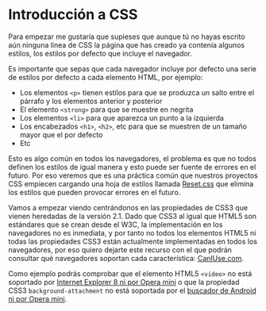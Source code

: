 # Introducción a CSS

Para empezar me gustaría que supieses que aunque tú no hayas escrito aún ninguna línea de CSS la página que has creado ya contenía algunos estilos, los estilos por defecto que incluye el navegador.

Es importante que sepas que cada navegador incluye por defecto una serie de estilos por defecto a cada elemento HTML, por ejemplo:
* Los elementos ```<p>``` tienen estilos para que se produzca un salto entre el párrafo y los elementos anterior y posterior
* El elemento ```<strong>``` para que se muestre en negrita
* Los elementos ```<li>``` para que aparezca un punto a la izquierda
* Los encabezados ```<h1>```, ```<h2>```, etc para que se muestren de un tamaño mayor que el por defecto
* Etc

Esto es algo común en todos los navegadores, el problema es que no todos definen los estilos de igual manera y esto puede ser fuente de errores en el futuro. Por eso veremos que es una práctica común que nuestros proyectos CSS empiecen cargando una hoja de estilos llamada [Reset.css](http://meyerweb.com/eric/tools/css/reset/) que elimina los estilos que pueden provocar errores en el futuro.

Vamos a empezar viendo centrándonos en las propiedades de CSS3 que vienen heredadas de la versión 2.1. Dado que CSS3 al igual que HTML5 son estándares que se crean desde el W3C, la implementación en los navegadores no es inmediata, y por tanto no todos los elementos HTML5 ni todas las propiedades CSS3 están actualmente implementadas en todos los navegadores, por eso quiero dejarte este recurso con el que podrán consultar qué navegadores soportan cada característica: [CanIUse.com](http://caniuse.com/).

Como ejemplo podrás comprobar que el elemento HTML5 ```<video>``` no está soportado por [Internet Explorer 8 ni por Opera mini](http://caniuse.com/#search=video) o que la propiedad CSS3 ```background-attachment``` no está soportada por el [buscador de Android ni por Opera mini](http://caniuse.com/#feat=background-attachment).